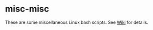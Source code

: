 # misc-misc

These are some miscellaneous Linux bash scripts.
See [Wiki](https://github.com/mhightower83/ls-misc/wiki) for details.
